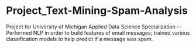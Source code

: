# Project_Text-Mining-Spam-Analysis
Project for University of Michigan Applied Data Science Specialization -- Performed NLP in order to build features of email messages; trained various classification models to help predict if a message was spam.
